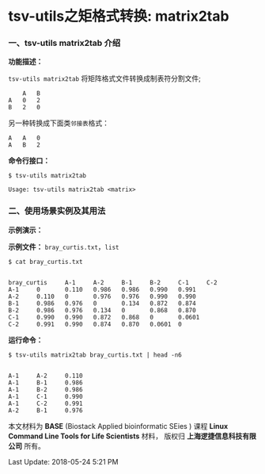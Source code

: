 # tsv-utils之矩格式转换: matrix2tab

### 一、tsv-utils matrix2tab 介绍

**功能描述：**

`tsv-utils matrix2tab` 将矩阵格式文件转换成制表符分割文件;

    	A	B
    A	0	2
    B	2	0

另一种转换成下面类`邻接表`格式：

    A   A   0
    A   B   2


**命令行接口：**
    
    $ tsv-utils matrix2tab
    
    Usage: tsv-utils matrix2tab <matrix>

### 二、使用场景实例及其用法

**示例演示：**

**示例文件：**  `bray_curtis.txt`，`list`


    $ cat bray_curtis.txt


    bray_curtis     A-1     A-2     B-1     B-2     C-1     C-2
    A-1     0       0.110   0.986   0.986   0.990   0.991
    A-2     0.110   0       0.976   0.976   0.990   0.990
    B-1     0.986   0.976   0       0.134   0.872   0.874
    B-2     0.986   0.976   0.134   0       0.868   0.870
    C-1     0.990   0.990   0.872   0.868   0       0.0601
    C-2     0.991   0.990   0.874   0.870   0.0601  0

**运行命令：**

    $ tsv-utils matrix2tab bray_curtis.txt | head -n6


    A-1     A-2     0.110
    A-1     B-1     0.986
    A-1     B-2     0.986
    A-1     C-1     0.990
    A-1     C-2     0.991
    A-2     B-1     0.976



本文材料为 **BASE** (Biostack Applied bioinformatic SEies ) 课程 **Linux Command Line Tools for Life Scientists** 材料， 版权归 **上海逻捷信息科技有限公司** 所有。

Last Update: 2018-05-24 5:21 PM
